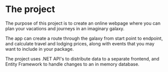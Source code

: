 # The project
The purpose of this project is to create an online webpage where you can plan your vacations and journeys in an imaginary galaxy.

The app can create a route through the galaxy from start point to endpoint, and calculate travel and lodging prices, along with events that you may want to include in your package.
 
 The project uses .NET API's to distribute data to a separate frontend, and Entity Framework to handle changes to an in memory database.
